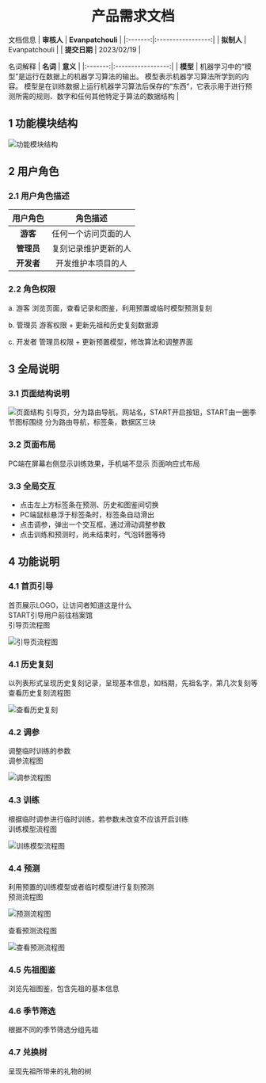 # <center>产品需求文档</center>

文档信息
| **审核人** | **Evanpatchouli** |
|:-------:|:-----------------:|
| **拟制人**   | Evanpatchouli     |
| **提交日期**  | 2023/02/19        |

名词解释
| **名词** | **意义** |
|:-------:|:-----------------:|
| **模型**   | 机器学习中的“模型”是运行在数据上的机器学习算法的输出。 模型表示机器学习算法所学到的内容。 模型是在训练数据上运行机器学习算法后保存的“东西”，它表示用于进行预测所需的规则、数字和任何其他特定于算法的数据结构     |

## 1 功能模块结构

![功能模块结构](https://foruda.gitee.com/images/1676806338652073325/be3787dc_10042141.png "prd_功能模块结构.png")

## 2 用户角色

### 2.1 用户角色描述
| **用户角色** | **角色描述** |
|:-------:|:-----------------:|
| **游客**   | 任何一个访问页面的人  |
| **管理员**  | 复刻记录维护更新的人  |
| **开发者** | 开发维护本项目的人  |

### 2.2 角色权限

a. 游客
浏览页面，查看记录和图鉴，利用预置或临时模型预测复刻

b. 管理员
游客权限 + 更新先祖和历史复刻数据源

c. 开发者
管理员权限 + 更新预置模型，修改算法和调整界面

## 3 全局说明

### 3.1 页面结构说明
![页面结构](https://foruda.gitee.com/images/1676813502050735524/b2ecf2bc_10042141.png "页面结构.png")
引导页，分为路由导航，网站名，START开启按钮，START由一圈季节图标围绕
分为路由导航，标签条，数据区三块

### 3.2 页面布局
PC端在屏幕右侧显示训练效果，手机端不显示
页面响应式布局

### 3.3 全局交互
- 点击左上方标签条在预测、历史和图鉴间切换
- PC端鼠标悬浮于标签条时，标签条自动滑出
- 点击调参，弹出一个交互框，通过滑动调整参数
- 点击训练和预测时，尚未结束时，气泡转圈等待

## 4 功能说明

### 4.1 首页引导

首页展示LOGO，让访问者知道这是什么  
START引导用户前往档案馆  
引导页流程图

![引导页流程图](https://foruda.gitee.com/images/1676822115729297597/d08dc156_10042141.png "引导页流程图.png")

### 4.1 历史复刻

以列表形式呈现历史复刻记录，呈现基本信息，如档期，先祖名字，第几次复刻等  
查看历史复刻流程图

![查看历史复刻](https://foruda.gitee.com/images/1676822396611958834/f7f56d8c_10042141.png "查看历史复刻流程图.png")

### 4.2 调参

调整临时训练的参数  
调参流程图

![调参流程图](https://foruda.gitee.com/images/1676822886526889425/7cd2351c_10042141.png "调参流程图.png")

### 4.3 训练

根据临时调参进行临时训练，若参数未改变不应该开启训练  
训练模型流程图

![训练模型流程图](https://foruda.gitee.com/images/1676823238496677793/e0b2efe1_10042141.png "训练模型流程图.png")

### 4.4 预测

利用预置的训练模型或者临时模型进行复刻预测  
预测流程图

![预测流程图](https://foruda.gitee.com/images/1676823505842039141/3a15b2e2_10042141.png "预测流程图.png")

查看预测流程图

![查看预测流程图](https://foruda.gitee.com/images/1676824213175025468/98f1162d_10042141.png "查看预测流程图.png")

### 4.5 先祖图鉴

浏览先祖图鉴，包含先祖的基本信息

### 4.6 季节筛选

根据不同的季节筛选分组先祖

### 4.7 兑换树

呈现先祖所带来的礼物的树